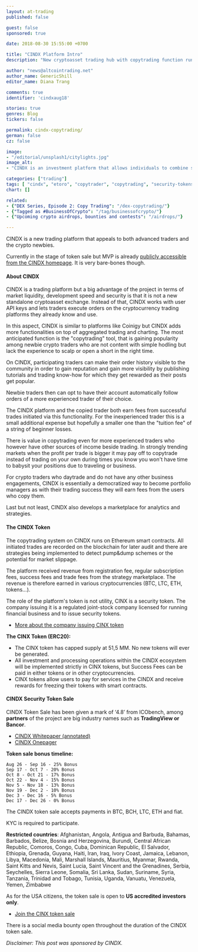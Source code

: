 ```yaml
---
layout: at-trading
published: false

guest: false
sponsored: true

date: 2018-08-30 15:55:00 +0700

title: "CINDX Platform Intro"
description: "New cryptoasset trading hub with copytrading function running with security token. Regulated and licensed for the operations."

author: "news@altcointrading.net"
author_name: GenericShill
editor_name: Diana Trang

comments: true
identifier: 'cindxaug18'

stories: true
genres: Blog
tickers: false

permalink: cindx-copytrading/
german: false
cz: false

image:
- "/editorial/unsplash1/citylights.jpg"
image_alt:
- "CINDX is an investment platform that allows individuals to combine several crypto exchange accounts into one trading terminal"

categories: ["trading"]
tags: [ "cindx", "etoro", "copytrader", "copytrading", "security-tokens", "trading-platform", "business-of-crypto", "fintech"]
chart: []

related:
- {"DEX Series, Episode 2: Copy Trading": "/dex-copytrading/"}
- {"Tagged as #BusinessOfCrypto": "/tag/businessofcrypto/"}
- {"Upcoming crypto airdrops, bounties and contests": "/airdrops/"}

---
```


CINDX is a new trading platform that appeals to both advanced traders and the crypto newbies.

Currently in the stage of token sale but MVP is already [publicly accessible from the CINDX homepage](http://mvp.cindx.io/registration/sign-in). It is very bare-bones though.

#### About CINDX

CINDX is a trading platform but a big advantage of the project in terms of market liquidity, development speed and security is that it is not a new standalone cryptoasset exchange. Instead of that, CINDX works with user API keys and lets traders execute orders on the cryptocurrency trading platforms they already know and use.

In this aspect, CINDX is similar to platforms like Coinigy but CINDX adds more functionalities on top of aggregated trading and charting. The most anticipated function is the "copytrading" tool, that is gaining popularity among newbie crypto traders who are not content with simple hodling but lack the experience to scalp or open a short in the right time.

On CINDX, participating traders can make their order history visible to the community in order to gain reputation and gain more visibility by publishing tutorials and trading know-how for which they get rewarded as their posts get popular.

Newbie traders then can opt to have their account automatically follow orders of a more experienced trader of their choice.

The CINDX platform and the copied trader both earn fees from successful trades initiated via this functionality. For the inexperienced trader this is a small additional expense but hopefully a smaller one than the "tuition fee" of a string of beginner losses.

There is value in copytrading even for more experienced traders who however have other sources of income beside trading. In strongly trending markets when the profit per trade is bigger it may pay off to copytrade instead of trading on your own during times you know you won't have time to babysit your positions due to traveling or business.

For crypto traders who daytrade and do not have any other business engagements, CINDX is essentially a democratized way to become portfolio managers as with their trading success they will earn fees from the users who copy them.

Last but not least, CINDX also develops a marketplace for analytics and strategies.

#### The CINDX Token

The copytrading system on CINDX runs on Ethereum smart contracts. All initiated trades are recorded on the blockchain for later audit and there are strategies being implemented to detect pump&dump schemes or the potential for market slippage.

The platform received revenue from registration fee, regular subscription fees, success fees and trade fees from the strategy marketplace. The revenue is therefore earned in various cryptocurrencies (BTC, LTC, ETH, tokens...).

The role of the platform's token is not utility, CINX is a security token. The company issuing it is a regulated joint-stock company licensed for running financial business and to issue security tokens.

* [More about the company issuing CINX token](https://www.thebusinessofcrypto.com/company/cindx/)

**The CINX Token (ERC20):**

* The CINX token has capped supply at 51,5 MM. No new tokens will ever be generated.
* All investment and processing operations within the CINDX ecosystem will be implemented strictly in CINX tokens, but Success Fees can be paid in either tokens or in other cryptocurrencies.
* CINX tokens allow users to pay for services in the CINDX and receive rewards for freezing their tokens with smart contracts.

#### CINDX Security Token Sale

CINDX Token Sale has been given a mark of ‘4.8’ from ICObench, among **partners** of the project are big industry names such as **TradingView or Bancor**.


* [CINDX Whitepaper (annotated)](http://lnr.li/np3c1)
* [CINDX Onepager](http://lnr.li/h2fVv)


**Token sale bonus timeline:**


```
Aug 26 - Sep 16 - 25% Bonus
Sep 17 - Oct 7 - 20% Bonus
Oct 8 - Oct 21 - 17% Bonus
Oct 22 - Nov 4 - 15% Bonus
Nov 5 - Nov 18 - 13% Bonus
Nov 19 - Dec 2 - 10% Bonus
Dec 3 - Dec 16 - 5% Bonus
Dec 17 - Dec 26 - 0% Bonus
```

The CINDX token sale accepts payments in BTC, BCH, LTC, ETH and fiat.

KYC is required to participate.

**Restricted countries**: Afghanistan, Angola, Antigua and Barbuda, Bahamas, Barbados, Belize, Bosnia and Herzegovina, Burundi, Central African Republic, Comoros, Congo, Cuba, Dominican Republic, El Salvador, Ethiopia, Grenada, Guyana, Haiti, Iran, Iraq, Ivory Coast, Jamaica, Lebanon, Libya, Macedonia, Mali, Marshall Islands, Mauritius, Myanmar, Rwanda, Saint Kitts and Nevis, Saint Lucia, Saint Vincent and the Grenadines, Serbia, Seychelles, Sierra Leone, Somalia, Sri Lanka, Sudan, Suriname, Syria, Tanzania, Trinidad and Tobago, Tunisia, Uganda, Vanuatu, Venezuela, Yemen, Zimbabwe

As for the USA citizens, the token sale is open to **US accredited investors only**.

* [Join the CINX token sale](https://my.cindx.io/registration?utm_src=altcointradingnet)

There is a social media bounty open throughout the duration of the CINDX token sale.

*Disclaimer: This post was sponsored by CINDX.*
